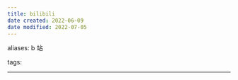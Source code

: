 ```yaml
---
title: bilibili
date created: 2022-06-09
date modified: 2022-07-05
---
```


aliases: b 站

tags:

---
